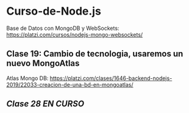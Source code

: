 # Curso-de-Node.js
Base de Datos con MongoDB y WebSockets:
https://platzi.com/cursos/nodejs-mongo-websockets/

## **Clase 19: Cambio de tecnologia**, usaremos un nuevo **MongoAtlas** ##
Atlas Mongo DB: https://platzi.com/clases/1646-backend-nodejs-2019/22033-creacion-de-una-bd-en-mongoatlas/

## *Clase 28 EN CURSO* ##
